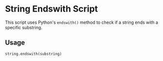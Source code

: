 # String Endswith Script  

This script uses Python's `endswith()` method to check if a string ends with a specific substring.  

## Usage  

```python
string.endswith(substring)
